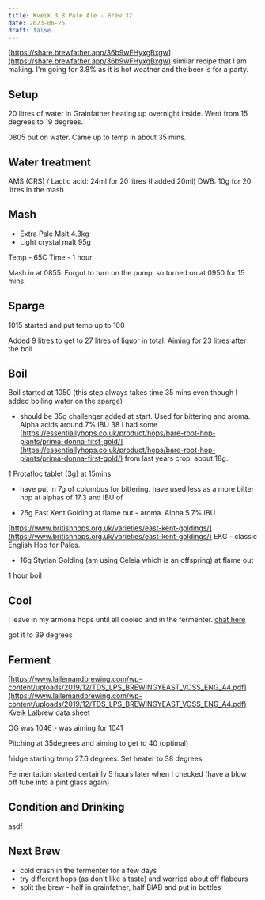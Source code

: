 ```yaml
---
title: Kveik 3.8 Pale Ale - Brew 32
date: 2023-06-25
draft: false 
---
```


<!-- [https://www.brewersfriend.com/homebrew/recipe/view/1289160/kingston-jpa](https://www.brewersfriend.com/homebrew/recipe/view/1289160/kingston-jpa)  -->
<!-- [![pot](/images/2022-10-08/6.jpg "treatment")](/images/2022-10-08/6.jpg) -->

[https://share.brewfather.app/36b9wFHyxgBxgw](https://share.brewfather.app/36b9wFHyxgBxgw) similar recipe that I am making. I'm going for 3.8% as it is hot weather and the beer is for a party.

## Setup

20 litres of water in Grainfather heating up overnight inside. Went from 15 degrees to 19 degrees.

0805 put on water. Came up to temp in about 35 mins.

## Water treatment
AMS (CRS) / Lactic acid: 24ml for 20 litres (I added 20ml)
DWB: 10g for 20 litres in the mash 

## Mash

- Extra Pale Malt 4.3kg
- Light crystal malt 95g

Temp - 65C 
Time - 1 hour 

Mash in at 0855. Forgot to turn on the pump, so turned on at 0950 for 15 mins.

## Sparge

1015 started and put temp up to 100

Added 9 litres to get to 27 litres of liquor in total. Aiming for 23 litres after the boil

## Boil

<!-- [![pot](/images/2023-05-09/3.jpg "treatment")](/images/2023-05-09/3.jpg) -->

Boil started at 1050 (this step always takes time 35 mins even though I added boiling water on the sparge)


<!-- {{< figure src="/images/2023-05-09/3.jpg" alt="dwarf" width="500px" >}} -->

- should be 35g challenger added at start.  Used for bittering and aroma. Alpha acids around 7% IBU 38 
I had some [https://essentiallyhops.co.uk/product/hops/bare-root-hop-plants/prima-donna-first-gold/](https://essentiallyhops.co.uk/product/hops/bare-root-hop-plants/prima-donna-first-gold/) from last years crop. about 18g. 

1 Protafloc tablet (3g) at 15mins

- have put in 7g of columbus for bittering. have used less as a more bitter hop at alphas of 17.3 and IBU of 

- 25g East Kent Golding at flame out - aroma. Alpha 5.7% IBU

[https://www.britishhops.org.uk/varieties/east-kent-goldings/](https://www.britishhops.org.uk/varieties/east-kent-goldings/) EKG - classic English Hop for Pales.

- 16g Styrian Golding (am using Celeia which is an offspring) at flame out

1 hour boil


## Cool

I leave in my armona hops until all cooled and in the fermenter. [chat here](https://www.homebrewtalk.com/threads/question-on-adding-hops-at-end-of-boil.481514/)

got it to 39 degrees


## Ferment 

[https://www.lallemandbrewing.com/wp-content/uploads/2019/12/TDS_LPS_BREWINGYEAST_VOSS_ENG_A4.pdf](https://www.lallemandbrewing.com/wp-content/uploads/2019/12/TDS_LPS_BREWINGYEAST_VOSS_ENG_A4.pdf) Kveik Lalbrew data sheet

OG was 1046 - was aiming for 1041

Pitching at 35degrees and aiming to get to 40 (optimal)

fridge starting temp 27.6 degrees. Set heater to 38 degrees

Fermentation started certainly 5 hours later when I checked (have a blow off tube into a pint glass again)


## Condition and Drinking

asdf

## Next Brew

- cold crash in the fermenter for a few days
- try different hops (as don't like a taste) and worried about off flabours
- split the brew - half in grainfather, half BIAB and put in bottles



<!-- [![pot](/images/2023-05-09/2.jpg "treatment"){:width="500px"}](/images/2023-05-09/2.jpg) -->
<!-- [![pot](/images/2023-05-09/2.jpg "treatment")](/images/2023-05-09/2.jpg) -->

<!-- {{< figure src="/images/2023-05-09/2.jpg" alt="dwarf" width="400px" >}} -->